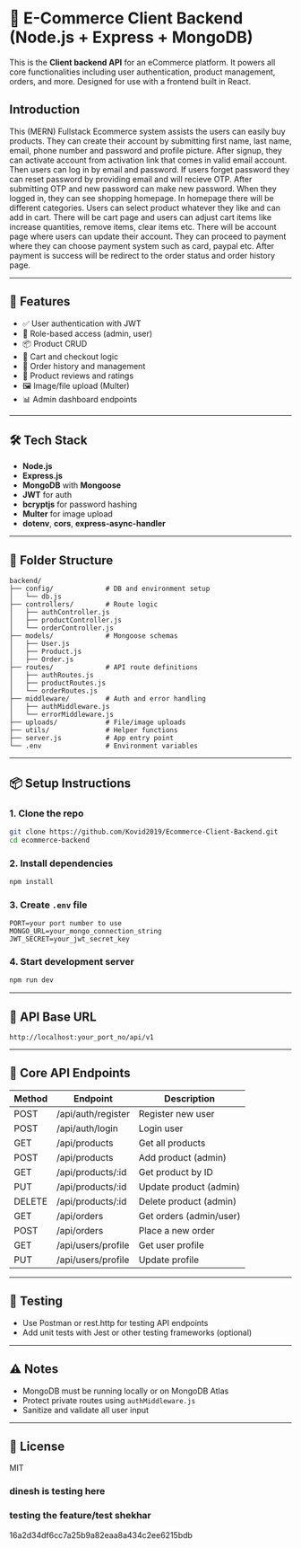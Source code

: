 # 🛒 E-Commerce Client Backend (Node.js + Express + MongoDB)

This is the **Client backend API** for an eCommerce platform. It powers all core functionalities including user authentication, product management, orders, and more. Designed for use with a frontend built in React.

## Introduction

This (MERN) Fullstack Ecommerce system assists the users can easily buy products. They can create their account by submitting first name, last name, email, phone number and password and profile picture. After signup, they can activate account from activation link that comes in valid email account. Then users can log in by email and password. If users forget password they can reset password by providing email and will recieve OTP. After submitting OTP and new password can make new password. When they logged in, they can see shopping homepage. In homepage there will be different categories. Users can select product whatever they like and can add in cart. There will be cart page and users can adjust cart items like increase quantities, remove items, clear items etc. There will be account page where users can update their account. They can proceed to payment where they can choose payment system such as card, paypal etc. After payment is success will be redirect to the order status and order history page.

---

## 🚀 Features

- ✅ User authentication with JWT
- 🔐 Role-based access (admin, user)
- 📦 Product CRUD
- 🛒 Cart and checkout logic
- 📃 Order history and management
- 💬 Product reviews and ratings
- 🖼 Image/file upload (Multer)
- 📊 Admin dashboard endpoints

---

## 🛠 Tech Stack

- **Node.js**
- **Express.js**
- **MongoDB** with **Mongoose**
- **JWT** for auth
- **bcryptjs** for password hashing
- **Multer** for image upload
- **dotenv**, **cors**, **express-async-handler**

---

## 📁 Folder Structure

```
backend/
├── config/             # DB and environment setup
│   └── db.js
├── controllers/        # Route logic
│   ├── authController.js
│   ├── productController.js
│   └── orderController.js
├── models/             # Mongoose schemas
│   ├── User.js
│   ├── Product.js
│   ├── Order.js
├── routes/             # API route definitions
│   ├── authRoutes.js
│   ├── productRoutes.js
│   └── orderRoutes.js
├── middleware/         # Auth and error handling
│   ├── authMiddleware.js
│   └── errorMiddleware.js
├── uploads/            # File/image uploads
├── utils/              # Helper functions
├── server.js           # App entry point
└── .env                # Environment variables
```

---

## 📦 Setup Instructions

### 1. Clone the repo

```bash
git clone https://github.com/Kovid2019/Ecommerce-Client-Backend.git
cd ecommerce-backend
```

### 2. Install dependencies

```bash
npm install
```

### 3. Create `.env` file

```env
PORT=your port number to use
MONGO_URL=your_mongo_connection_string
JWT_SECRET=your_jwt_secret_key
```

### 4. Start development server

```bash
npm run dev
```

---

## 🔗 API Base URL

```
http://localhost:your_port_no/api/v1
```

---

## 📡 Core API Endpoints

| Method | Endpoint           | Description             |
| ------ | ------------------ | ----------------------- |
| POST   | /api/auth/register | Register new user       |
| POST   | /api/auth/login    | Login user              |
| GET    | /api/products      | Get all products        |
| POST   | /api/products      | Add product (admin)     |
| GET    | /api/products/:id  | Get product by ID       |
| PUT    | /api/products/:id  | Update product (admin)  |
| DELETE | /api/products/:id  | Delete product (admin)  |
| GET    | /api/orders        | Get orders (admin/user) |
| POST   | /api/orders        | Place a new order       |
| GET    | /api/users/profile | Get user profile        |
| PUT    | /api/users/profile | Update profile          |

---

## 🧪 Testing

- Use Postman or rest.http for testing API endpoints
- Add unit tests with Jest or other testing frameworks (optional)

---

## ⚠️ Notes

- MongoDB must be running locally or on MongoDB Atlas
- Protect private routes using `authMiddleware.js`
- Sanitize and validate all user input

---

## 📄 License

MIT

### dinesh is testing here

### testing the feature/test shekhar

16a2d34df6cc7a25b9a82eaa8a434c2ee6215bdb
